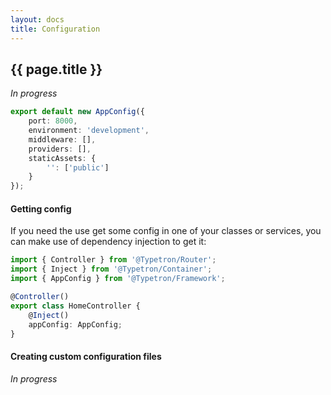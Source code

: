 ```yaml
---
layout: docs
title: Configuration
---
```


## {{ page.title }}

_In progress_

```ts
export default new AppConfig({
    port: 8000,
    environment: 'development',
    middleware: [],
    providers: [],
    staticAssets: {
        '': ['public']
    }
});
```

#### Getting config
If you need the use get some config in one of your classes or services, you can make use of dependency injection
to get it:

```ts
import { Controller } from '@Typetron/Router';
import { Inject } from '@Typetron/Container';
import { AppConfig } from '@Typetron/Framework';

@Controller()
export class HomeController {
    @Inject()
    appConfig: AppConfig;
}
```

#### Creating custom configuration files
_In progress_

